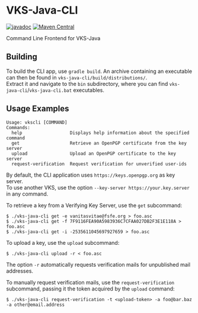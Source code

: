 <!--
SPDX-FileCopyrightText: 2022 Paul Schaub <vanitasvitae@fsfe.org>

SPDX-License-Identifier: Apache-2.0
-->

# VKS-Java-CLI

[![javadoc](https://javadoc.io/badge2/org.pgpainless/vks-java-cli/javadoc.svg)](https://javadoc.io/doc/org.pgpainless/vks-java-cli)
[![Maven Central](https://badgen.net/maven/v/maven-central/org.pgpainless/vks-java-cli)](https://search.maven.org/artifact/org.pgpainless/vks-java-cli)

Command Line Frontend for VKS-Java

## Building

To build the CLI app, use `gradle build`. An archive containing an executable can then be found in `vks-java-cli/build/distributions/`.  
Extract it and navigate to the `bin` subdirectory, where you can find `vks-java-cli`/`vks-java-cli.bat` executables.

## Usage Examples

```shell
Usage: vkscli [COMMAND]
Commands:
  help                  Displays help information about the specified command
  get                   Retrieve an OpenPGP certificate from the key server
  upload                Upload an OpenPGP certificate to the key server
  request-verification  Request verification for unverified user-ids
```

By default, the CLI application uses `https://keys.openpgp.org` as key server.  
To use another VKS, use the option `--key-server https://your.key.server` in any command.

To retrieve a key from a Verifying Key Server, use the `get` subcommand:

```shell
$ ./vks-java-cli get -e vanitasvitae@fsfe.org > foo.asc
$ ./vks-java-cli get -f 7F9116FEA90A5983936C7CFAA027DB2F3E1E118A > foo.asc
$ ./vks-java-cli get -i -2535611045697927659 > foo.asc
```

To upload a key, use the `upload` subcommand:

```shell
$ ./vks-java-cli upload -r < foo.asc
```

The option `-r` automatically requests verification mails for unpublished mail addresses.

To manually request verification mails, use the `request-verification` subcommand, passing it the token acquired by the `upload` command:

```shell
$ ./vks-java-cli request-verification -t <upload-token> -a foo@bar.baz -a other@email.address
```
